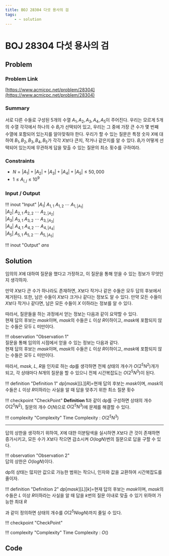 ```yaml
---
title: BOJ 28304 다섯 용사의 검
tags:
    - ~ solution
---
```


# BOJ 28304 다섯 용사의 검

## Problem

### Problem Link
[https://www.acmicpc.net/problem/28304](https://www.acmicpc.net/problem/28304)

### Summary
서로 다른 수들로 구성된 $5$개의 수열 $A_1, A_2, A_3, A_4, A_5$이 주어진다.
우리는 모르게 $5$개의 수열 각각에서 하나의 수 $B_i$가 선택되어 있고, 우리는 그 중에 가장 큰 수가 몇 번째 수열에 포함되어 있는지를 알아맞춰야 한다.
우리가 할 수 있는 질문은 특정 숫자 $X$에 대하여 $B_1, B_2, B_3, B_4, B_5$가 각각 $X$보다 큰지, 작거나 같은지를 알 수 있다.
$B_i$가 어떻게 선택되어 있는지에 무관하게 답을 맞출 수 있는 질문의 최소 횟수를 구하여라.

### Constraints
- $N=|A_1|+|A_2|+|A_3|+|A_4|+|A_5| \le 50, 000$
- $1 \le A_{i, j} \le 10^9$

### Input / Output
!!! inout "Input"
    $|A_1|$ $A_{1, 1}$ $A_{1, 2}$ $\cdots$ $A_{1, |A_1|}$  
    $|A_2|$ $A_{2, 1}$ $A_{2, 2}$ $\cdots$ $A_{2, |A_2|}$  
    $|A_3|$ $A_{3, 1}$ $A_{3, 2}$ $\cdots$ $A_{3, |A_3|}$  
    $|A_4|$ $A_{4, 1}$ $A_{4, 2}$ $\cdots$ $A_{4, |A_4|}$  
    $|A_5|$ $A_{5, 1}$ $A_{5, 2}$ $\cdots$ $A_{5, |A_5|}$  

!!! inout "Output"
    $ans$

## Solution

임의의 $X$에 대하여 질문을 했다고 가정하고, 이 질문을 통해 얻을 수 있는 정보가 무엇인지 생각하자.

만약 $X$보다 큰 수가 하나라도 존재하면, $X$보다 작거나 같은 수들은 모두 답의 후보에서 제거된다.
또한, 남은 수들이 $X$보다 크거나 같다는 정보도 알 수 있다.
만약 모든 수들이 $X$보다 작거나 같다면, 남은 모든 수들이 $X$ 이하라는 정보를 알 수 있다.

따라서, 질문들을 하는 과정에서 얻는 정보는 다음과 같이 요약할 수 있다.  
현재 답의 후보는 $mask$이며, $mask$의 수들은 $L$ 이상 $R$이하이고, $mask$에 포함되지 않는 수들은 모두 $L$ 미만이다.

!!! observation "Observation 1"    
    질문을 통해 임의의 시점에서 얻을 수 있는 정보는 다음과 같다.  
    현재 답의 후보는 $mask$이며, $mask$의 수들은 $L$ 이상 $R$이하이고, $mask$에 포함되지 않는 수들은 모두 $L$ 미만이다.

따라서, $mask$, $L$, $R$을 인자로 하는 dp를 생각하면 전체 상태의 개수가 $O(2^5N^2)$개가 되고, 각 상태마다 $N$개의 질문을 할 수 있으니 전체 시간복잡도는 $O(2^5N^3)$이 된다.

!!! definition "Definition 1"
    $dp[mask][L][R]=$현재 답의 후보는 $mask$이며, $mask$의 수들은 $L$ 이상 $R$이하라는 사실을 알 때 답을 맞추기 위한 최소 질문 횟수  

!!! checkpoint "CheckPoint"
    **Definition 1**과 같이 dp를 구성하면 상태의 개수 $O(2^5N^2)$, 질문의 개수 $O(N)$으로 $O(2^5N^3)$에 문제를 해결할 수 있다.

!!! complexity "Complexity"
    Time Complexity : $O(2^5N^3)$

---

답의 상한을 생각하기 위하여, $X$에 대한 이분탐색을 실시하면 $X$보다 큰 것이 존재하면 증가시키고, 모든 수가 $X$보다 작으면 감소시켜 $O(logN)$번의 질문으로 답을 구할 수 있다.

!!! observation "Observation 2"    
    답의 상한은 $O(logN)$이다.

dp의 상태는 많지만 값으로 가능한 범위는 작으니, 인자와 값을 교환하여 시간복잡도를 줄이자.

!!! definition "Definition 2"
    $dp[mask][L][k]=$현재 답의 후보는 $mask$이며, $mask$의 수들은 $L$ 이상 $R$이하라는 사실을 알 때 답을 $k$번의 질문 이내로 맞출 수 있기 위하여 가능한 최대 $R$  

과 같이 정의하면 상태의 개수를 $O(2^5NlogN)$까지 줄일 수 있다.  



!!! checkpoint "CheckPoint"
    

!!! complexity "Complexity"
    Time Complexity : $O()$

## Code
``` cpp linenums="1"

```